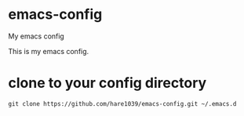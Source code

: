 # emacs-config
My emacs config

This is my emacs config.

# clone to your config directory

`git clone https://github.com/hare1039/emacs-config.git ~/.emacs.d`
